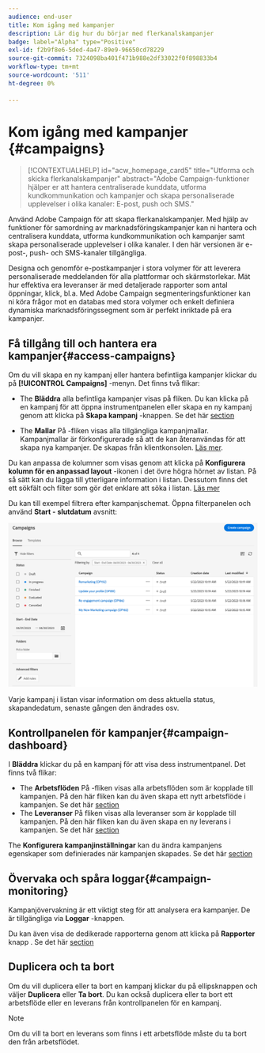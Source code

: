 ```yaml
---
audience: end-user
title: Kom igång med kampanjer
description: Lär dig hur du börjar med flerkanalskampanjer
badge: label="Alpha" type="Positive"
exl-id: f2b9f8e6-5ded-4a47-89e9-96650cd78229
source-git-commit: 7324098ba401f471b988e2df33022f0f898833b4
workflow-type: tm+mt
source-wordcount: '511'
ht-degree: 0%

---
```



# Kom igång med kampanjer {#campaigns}

>[!CONTEXTUALHELP]
>id="acw_homepage_card5"
>title="Utforma och skicka flerkanalskampanjer"
>abstract="Adobe Campaign-funktioner hjälper er att hantera centraliserade kunddata, utforma kundkommunikation och kampanjer och skapa personaliserade upplevelser i olika kanaler: E-post, push och SMS."

Använd Adobe Campaign för att skapa flerkanalskampanjer. Med hjälp av funktioner för samordning av marknadsföringskampanjer kan ni hantera och centralisera kunddata, utforma kundkommunikation och kampanjer samt skapa personaliserade upplevelser i olika kanaler. I den här versionen är e-post-, push- och SMS-kanaler tillgängliga.

Designa och genomför e-postkampanjer i stora volymer för att leverera personaliserade meddelanden för alla plattformar och skärmstorlekar.
Mät hur effektiva era leveranser är med detaljerade rapporter som antal öppningar, klick, bl.a. Med Adobe Campaign segmenteringsfunktioner kan ni köra frågor mot en databas med stora volymer och enkelt definiera dynamiska marknadsföringssegment som är perfekt inriktade på era kampanjer.

<!--
Get Started with campaigns
Adobe Campaign offers a set of solutions that help you personalize and deliver campaigns across all of your online and offline channels. You can create, configure, execute and analyze marketing campaigns. All marketing campaigns can be managed from a unified control center. Discover how to browse and create marketing campaigns in this section.

Campaigns include actions (deliveries) and processes (importing or extracting files), as well as resources (marketing documents, delivery outlines). They are used in marketing campaigns. Campaigns are part of a program, and programs are included in a campaign plan.
-->

## Få tillgång till och hantera era kampanjer{#access-campaigns}

Om du vill skapa en ny kampanj eller hantera befintliga kampanjer klickar du på **[!UICONTROL Campaigns]** -menyn. Det finns två flikar:

* The **Bläddra** alla befintliga kampanjer visas på fliken. Du kan klicka på en kampanj för att öppna instrumentpanelen eller skapa en ny kampanj genom att klicka på **Skapa kampanj** -knappen. Se det här [section](create-campaigns.md#create-campaigns)

* The **Mallar** På -fliken visas alla tillgängliga kampanjmallar. Kampanjmallar är förkonfigurerade så att de kan återanvändas för att skapa nya kampanjer. De skapas från klientkonsolen. [Läs mer](https://experienceleague.adobe.com/docs/campaign/automation/campaign-orchestration/marketing-campaign-templates.html).

Du kan anpassa de kolumner som visas genom att klicka på **Konfigurera kolumn för en anpassad layout** -ikonen i det övre högra hörnet av listan. På så sätt kan du lägga till ytterligare information i listan. Dessutom finns det ett sökfält och filter som gör det enklare att söka i listan. [Läs mer](../get-started/user-interface.md#list-screens)

Du kan till exempel filtrera efter kampanjschemat. Öppna filterpanelen och använd **Start - slutdatum** avsnitt:

![Kampanjlista](assets/campaign-filter-on-dates.png)

Varje kampanj i listan visar information om dess aktuella status, skapandedatum, senaste gången den ändrades osv.

## Kontrollpanelen för kampanjer{#campaign-dashboard}

I **Bläddra** klickar du på en kampanj för att visa dess instrumentpanel. Det finns två flikar:

* The **Arbetsflöden** På -fliken visas alla arbetsflöden som är kopplade till kampanjen. På den här fliken kan du även skapa ett nytt arbetsflöde i kampanjen. Se det här [section](create-campaigns.md#create-campaigns)
* The **Leveranser** På fliken visas alla leveranser som är kopplade till kampanjen. På den här fliken kan du även skapa en ny leverans i kampanjen. Se det här [section](create-campaigns.md#create-campaigns)

The **Konfigurera kampanjinställningar** kan du ändra kampanjens egenskaper som definierades när kampanjen skapades. Se det här [section](create-campaigns.md#create-campaigns)

## Övervaka och spåra loggar{#campaign-monitoring}

Kampanjövervakning är ett viktigt steg för att analysera era kampanjer. De är tillgängliga via **Loggar** -knappen.

Du kan även visa de dedikerade rapporterna genom att klicka på **Rapporter** knapp . Se det här [section](../reporting/campaign-reports.md)

## Duplicera och ta bort

Om du vill duplicera eller ta bort en kampanj klickar du på ellipsknappen och väljer **Duplicera** eller **Ta bort**. Du kan också duplicera eller ta bort ett arbetsflöde eller en leverans från kontrollpanelen för en kampanj.

>[!NOTE]
>
>Om du vill ta bort en leverans som finns i ett arbetsflöde måste du ta bort den från arbetsflödet.

